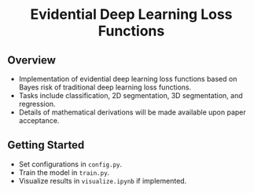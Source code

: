 <div align="center">

  # Evidential Deep Learning Loss Functions

</div>

## Overview

- Implementation of evidential deep learning loss functions based on Bayes risk of traditional deep learning loss functions.
- Tasks include classification, 2D segmentation, 3D segmentation, and regression.
- Details of mathematical derivations will be made available upon paper acceptance.

## Getting Started

- Set configurations in `config.py`.
- Train the model in `train.py`.
- Visualize results in `visualize.ipynb` if implemented.